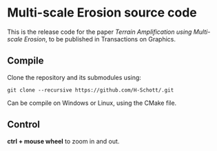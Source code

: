 # Multi-scale Erosion source code

This is the release code for the paper *Terrain Amplification using Multi-scale Erosion*, to be published in Transactions on Graphics.


## Compile

Clone the repository and its submodules using:
```
git clone --recursive https://github.com/H-Schott/.git
```

Can be compile on Windows or Linux, using the CMake file.


## Control

**ctrl + mouse wheel** to zoom in and out.